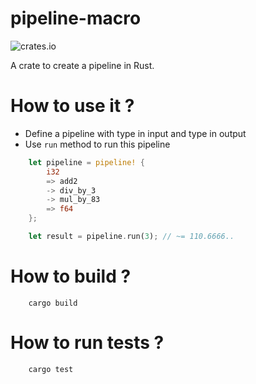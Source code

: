 pipeline-macro
==============

![crates.io](https://img.shields.io/crates/v/pipeline-macro.svg)

A crate to create a pipeline in Rust.


# How to use it ?

* Define a pipeline with type in input and type in output
* Use `run` method to run this pipeline

```rust
    let pipeline = pipeline! {
        i32
        => add2
        -> div_by_3
        -> mul_by_83
        => f64
    };

    let result = pipeline.run(3); // ~= 110.6666..
```



# How to build ?
```
    cargo build
```



# How to run tests ?
```
    cargo test
```

